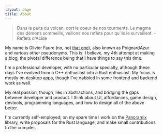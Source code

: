 ```yaml
---
layout: page
title: About
---
```


> Dans le puits du volcan, dort le coeur de nos tourments. Le magma des démons sommeille, veillons nos reflets pour qu'ils le surveillent. - Reflets d'Acide

My name is Olivier Faure (no, not [that one](https://en.wikipedia.org/wiki/Olivier_Faure)), also known as PoignardAzur and various other pseudonyms. This is, I believe, my 4th attempt at making a blog, the pivotal difference being that I have things to say this time.

I'm a professional developer, with no particular specialty, although these days I've evolved from a C++ enthusiast into a Rust enthusiast. My focus is mostly on desktop apps, though I've dabbled in some frontend and backend work as well.

My real passion, though, lies in abstractions, and bridging the gaps between developer and product. I think about UI, affordances, game design, devtools, programming languages, and how to design all of the above better.

I'm currently self-employed; on my spare time I work on the [Panoramix](https://github.com/PoignardAzur/panoramix) library, write proposals for the Rust language, and make small contributions to the compiler.
